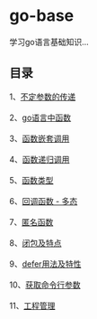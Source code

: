 # go-base
学习go语言基础知识...
## 目录
1、[不定参数的传递](https://github.com/lzj09/go-base/blob/master/indefinite_params.go)<br><br>
2、[go语言中函数](https://github.com/lzj09/go-base/blob/master/func.go)<br><br>
3、[函数嵌套调用](https://github.com/lzj09/go-base/blob/master/func_nesting.go)<br><br>
4、[函数递归调用](https://github.com/lzj09/go-base/blob/master/func_recursive.go)<br><br>
5、[函数类型](https://github.com/lzj09/go-base/blob/master/func_type.go)<br><br>
6、[回调函数 - 多态](https://github.com/lzj09/go-base/blob/master/callback_func.go)<br><br>
7、[匿名函数](https://github.com/lzj09/go-base/blob/master/anonymous_func.go)<br><br>
8、[闭包及特点](https://github.com/lzj09/go-base/blob/master/closure.go)<br><br>
9、[defer用法及特性](https://github.com/lzj09/go-base/blob/master/defer.go)<br><br>
10、[获取命令行参数](https://github.com/lzj09/go-base/blob/master/command_args.go)<br><br>
11、[工程管理](https://github.com/lzj09/go-base/tree/master/proj_manage)<br><br>
